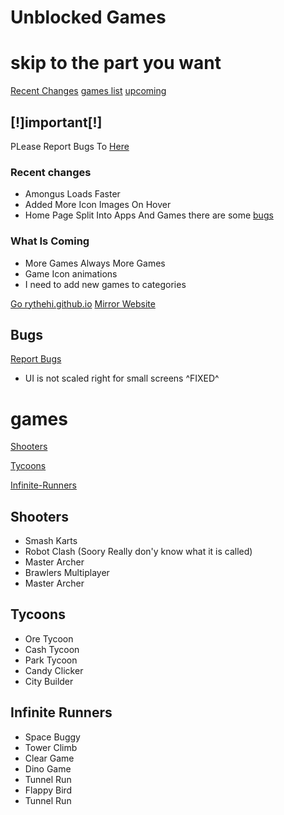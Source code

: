 # Unblocked Games

# skip to the part you want
[Recent Changes](#rc) [games list](#games) [upcoming](#what-is-coming)

##  **[!]important[!]**

PLease Report Bugs To [Here](https://github.com/rythehi/rythehi.github.io/discussions/1)
 
### Recent changes 
<a id="rc"></a>
* Amongus Loads Faster
* Added More Icon Images On Hover
* Home Page Split Into Apps And Games there are some [bugs](#bugs)


### What Is Coming

* More Games Always More Games
* Game Icon animations
* I need to add new games to categories 

[Go rythehi.github.io](https://rythehi.github.io)       [Mirror Website](bettergames.vercel.app)


## Bugs 

[Report Bugs](https://github.com/rythehi/rythehi.github.io/discussions/1)
<a id="bugs"></a>
* UI is not scaled right for small screens ^FIXED^

# games
[Shooters](#shooters)

[Tycoons](#Tycoons)

[Infinite-Runners](#infinite-runners)

## Shooters 
* Smash Karts
* Robot Clash (Soory Really don'y know what it is called)
* Master Archer
* Brawlers Multiplayer
* Master Archer

## Tycoons
* Ore Tycoon
* Cash Tycoon
* Park Tycoon
* Candy Clicker
* City Builder

## Infinite Runners
* Space Buggy
* Tower Climb
* Clear Game 
* Dino Game
* Tunnel Run
* Flappy Bird
* Tunnel Run
